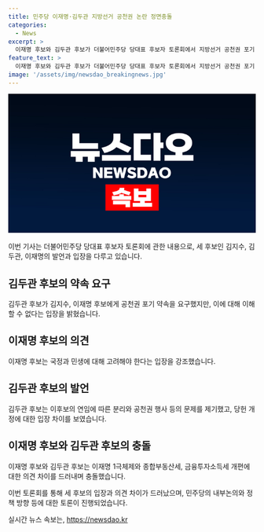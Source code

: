 ```yaml
---
title: 민주당 이재명·김두관 지방선거 공천권 논란 정면충돌
categories:
  - News
excerpt: >
  이재명 후보와 김두관 후보가 더불어민주당 당대표 후보자 토론회에서 지방선거 공천권 포기 약속을 둘러싼 갈등과 논란을 빚었다. 이 후보는 당원이 선택한 것이라며 1극체제를 부인하고, 김두관 후보는 종합부동산세, 금융투자소득세 개편에 대한 입장을 표명하며 의견을 충돌시켰다. 이와 관련해 지방선거 공천권 포기 약속을 요구하는 등 개정된 당헌당규 논란과 갈등이 이어졌다.
feature_text: >
  이재명 후보와 김두관 후보가 더불어민주당 당대표 후보자 토론회에서 지방선거 공천권 포기 약속을 둘러싼 갈등과 논란을 빚었다. 이 후보는 당원이 선택한 것이라며 1극체제를 부인하고, 김두관 후보는 종합부동산세, 금융투자소득세 개편에 대한 입장을 표명하며 의견을 충돌시켰다. 이와 관련해 지방선거 공천권 포기 약속을 요구하는 등 개정된 당헌당규 논란과 갈등이 이어졌다.
image: '/assets/img/newsdao_breakingnews.jpg'
---
```


<p><img src="/assets/img/newsdao_breakingnews.jpg" alt="implanttips 속보" /></p>

<p>이번 기사는 더불어민주당 당대표 후보자 토론회에 관한 내용으로, 세 후보인 김지수, 김두관, 이재명의 발언과 입장을 다루고 있습니다.</p>

<h2 data-ke-size="size26">김두관 후보의 약속 요구</h2>

<p>김두관 후보가 김지수, 이재명 후보에게 공천권 포기 약속을 요구했지만, 이에 대해 이해할 수 없다는 입장을 밝혔습니다.</p>

<h2 data-ke-size="size26">이재명 후보의 의견</h2>

<p>이재명 후보는 국정과 민생에 대해 고려해야 한다는 입장을 강조했습니다.</p>

<h2 data-ke-size="size26">김두관 후보의 발언</h2>

<p>김두관 후보는 이후보의 연임에 따른 분리와 공천권 행사 등의 문제를 제기했고, 당헌 개정에 대한 입장 차이를 보였습니다.</p>

<h2 data-ke-size="size26">이재명 후보와 김두관 후보의 충돌</h2>

<p>이재명 후보와 김두관 후보는 이재명 1극체제와 종합부동산세, 금융투자소득세 개편에 대한 의견 차이를 드러내며 충돌했습니다.</p>

<p>이번 토론회를 통해 세 후보의 입장과 의견 차이가 드러났으며, 민주당의 내부논의와 정책 방향 등에 대한 토론이 진행되었습니다.</p>
실시간 뉴스 속보는, <a href="https://newsdao.kr" rel="dofollow">https://newsdao.kr</a>


